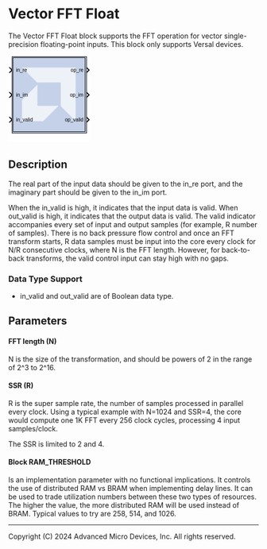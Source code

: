 # Vector FFT Float

The Vector FFT Float block supports the FFT operation for vector 
single-precision floating-point inputs. This block only supports Versal devices.

![](./Images/block.png)

## Description

The real part of the input data should be given to the in_re port, 
and the imaginary part should be given to the in_im port.

When the in_valid is high, it indicates that the input data is valid. 
When out_valid is high, it indicates that the output data is valid. 
The valid indicator accompanies every set of input and output samples 
(for example, R number of samples). There is no back pressure flow control 
and once an FFT transform starts, R data samples must be input into the 
core every clock for N/R consecutive clocks, where N is the FFT length. 
However, for back-to-back transforms, the valid control input can stay 
high with no gaps.

### Data Type Support

- in_valid and out_valid are of Boolean data type.

## Parameters

#### FFT length (N) 
N is the size of the transformation, and should be powers
of 2 in the range of 2^3 to 2^16. 

#### SSR (R)
R is the super sample rate, the
number of samples processed in parallel every clock. Using a typical
example with N=1024 and SSR=4, the core would compute one 1K FFT every
256 clock cycles, processing 4 input samples/clock. 

The SSR is limited to 2 and 4.

#### Block RAM_THRESHOLD 
Is an implementation parameter with no functional implications. It controls 
the use of distributed RAM vs BRAM when implementing delay lines. It can 
be used to trade utilization numbers between these two types of resources. 
The higher the value, the more distributed RAM will be used instead of 
BRAM. Typical values to try are 258, 514, and 1026.


--------------
Copyright (C) 2024 Advanced Micro Devices, Inc.
All rights reserved.
